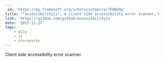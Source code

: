 ```yaml
---
_id: 'https://my.framasoft.org/u/borisschapira/?FQBe9g'
title: '"accessibilityjs", a client side accessibility error scanner, by Github'
link: 'https://github.com/github/accessibilityjs'
date: '2017-11-27'
tags:
    - a11y
    - js
    - sharemarks
---
```


<div class="markdown"><p>Client side accessibility error scanner.
</p></div>
